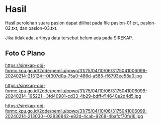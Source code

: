 # Hasil

Hasil perolehan suara paslon dapat dilihat pada file paslon-01.txt, paslon-02.txt, dan paslon-03.txt.

Jika tidak ada, artinya data tersebut belum ada pada SIREKAP.

## Foto C Plano

https://sirekap-obj-formc.kpu.go.id/2dde/pemilu/ppwp/31/75/04/10/06/3175041006099-20240214-213124--0f307d0a-75a0-486d-a585-ff6793ee58a0.jpg

https://sirekap-obj-formc.kpu.go.id/2dde/pemilu/ppwp/31/75/04/10/06/3175041006099-20240214-195221--3fd40981-cd33-4b29-bdff-f14640e2d4d5.jpg

https://sirekap-obj-formc.kpu.go.id/2dde/pemilu/ppwp/31/75/04/10/06/3175041006099-20240214-213030--02836842-e82d-4cab-9268-4bafcf70fe16.jpg
